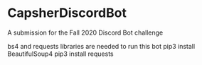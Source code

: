 # CapsherDiscordBot
A submission for the Fall 2020 Discord Bot challenge


bs4 and requests libraries are needed to run this bot
pip3 install BeautifulSoup4
pip3 install requests
